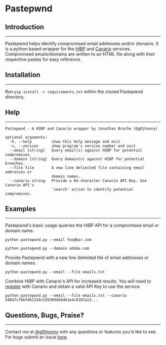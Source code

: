 # Pastepwnd

## Introduction
-----
Pastepwnd helps identify compromised email addresses and/or domains. It is a python based wrapper for the [HIBP](https://haveibeenpwned.com) and [Canario](https://canar.io) services. Compromised emails/domains are written to an HTML file along with their respective pastes for easy reference.

## Installation
-----
Run `pip install -r requirements.txt` within the cloned Pastepwnd directory.

## Help
-----

```
Pastepwnd - A HIBP and Canario wrapper by Jonathan Broche (@g0jhonny)

optional arguments:
  -h, --help         show this help message and exit
  -v, --version      show program's version number and exit
  --email [string]   Query email(s) against HIBP for potential compromises.
  --domain [string]  Query domain(s) against HIBP for potential breaches.
  --file file        A new line delimited file containing email addresses or
                     domain names.
  --canario string   Provide a 64-character Canario API Key. Use Canario API's
                     'search' action to identify potential compromises.
```

## Examples
-----

Pastepwnd's basic usage quieries the HIBP API for a compromised email or domain name.

`python pastepwnd.py --email foo@bar.com`

`python pastepwnd.py --domain adobe.com`

Provide Pastepwnd with a new line delimited file of email addresses or domain names.

`python pastepwnd.py --email --file emails.txt`

Combine HIBP with Canario's API for increased results. You will need to [register](https://canar.io/register/) with Canario and obtain a valid API Key to use the service.

`python pastepwnd.py --email --file emails.txt --canario 540d7cf6bfd61324c520309d4dd61e4c8107a13...`

## Questions, Bugs, Praise?
-----

Contact me at [@g0jhonny](https://twitter.com/g0jhonny) with any questions or features you'd like to see. For bugs submit an issue [here](https://github.com/gojhonny/Pastepwnd/issues/new).
